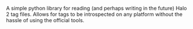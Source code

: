 A simple python library for reading (and perhaps writing in the future) Halo 2 tag files. Allows for tags to be introspected on any platform without the hassle of using the official tools.

